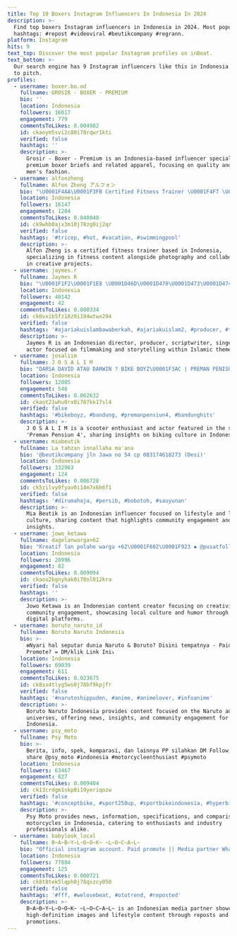 ```yaml
---
title: Top 10 Boxers Instagram Influencers In Indonesia In 2024
description: >-
  Find top boxers Instagram influencers in Indonesia in 2024. Most popular
  hashtags: #repost #videoviral #beutikcompany #regrann.
platform: Instagram
hits: 9
text_top: Discover the most popular Instagram profiles on inBeat.
text_bottom: >-
  Our search engine has 9 Instagram influencers like this in Indonesia for you
  to pitch.
profiles:
  - username: boxer.bo.od
    fullname: GROSIR - BOXER - PREMIUM
    bio: ''
    location: Indonesia
    followers: 16017
    engagement: 779
    commentsToLikes: 0.004982
    id: ckaoym5svi2c80i78rqwr1kti
    verified: false
    hashtags: ''
    description: >-
      Grosir - Boxer - Premium is an Indonesia-based influencer specializing in
      premium boxer briefs and related apparel, focusing on quality and style in
      men's fashion.
  - username: alfonzheng
    fullname: Alfon Zheng アルフォン
    bio: "\U0001F4AA\U0001F3FB Certified Fitness Trainer \U0001F4F7 \U0001F3A5 @alfonphotographie & @kalyanastudio \U0001F439 @boyoon_caviary \U0001F43E @sachishiba_jakarta Business inquiries : @ricoomodels"
    location: Indonesia
    followers: 16147
    engagement: 1204
    commentsToLikes: 0.040048
    id: ck9whb0ajx3m10j78zg0ij2qr
    verified: false
    hashtags: '#tricep, #hot, #vacation, #swimmingpool'
    description: >-
      Alfon Zheng is a certified fitness trainer based in Indonesia,
      specializing in fitness content alongside photography and collaborations
      in creative projects.
  - username: jaymes.r
    fullname: Jaymes R
    bio: "\U0001F1F2\U0001F1E8 \U0001D46D\U0001D470\U0001D473\U0001D474 \U0001F3AC @filmajariakuislam \U0001D46B\U0001D470\U0001D479\U0001D46C\U0001D46A\U0001D47B\U0001D476\U0001D479 \U0001F537️\U0001D477\U0001D479\U0001D476\U0001D46B\U0001D47C\U0001D46A\U0001D46C\U0001D479 \U0001F537️\U0001D412\U0001D402\U0001D411\U0001D408\U0001D40F\U0001D413 \U0001D416\U0001D411\U0001D408\U0001D413\U0001D404\U0001D411 \U0001D412\U0001D408\U0001D40D\U0001D406\U0001D404\U0001D411\U0001F3A4 \U0001D468\U0001D46A\U0001D47B\U0001D476\U0001D479 \U0001F383 \U0001F4CC\U0001D40D\U0001D40E\U0001D415\U0001D404\U0001D40B @novel_hijrahterindah YouTube"
    location: Indonesia
    followers: 40142
    engagement: 42
    commentsToLikes: 0.080334
    id: ck0vxib5fz18z0i194wtwx294
    verified: false
    hashtags: '#ajariakuislambawaberkah, #ajariakuislam2, #producer, #throwback'
    description: >-
      Jaymes R is an Indonesian director, producer, scriptwriter, singer, and
      actor focused on filmmaking and storytelling within Islamic themes.
  - username: josaliim
    fullname: J O S A L I M
    bio: "DARSA DAVID ATAU DARWIN ? BIKE BOYZ\U0001F3AC | PREMAN PENISUN 4\U0001F3AC @sratihandayani \U0001F9DA‍♀️ | SCOOTERIST \U0001F6F5 \U0001F6F5 \U0001F6F5"
    location: Indonesia
    followers: 12085
    engagement: 546
    commentsToLikes: 0.062632
    id: ckaot21whu0rx0i787kk17sl4
    verified: false
    hashtags: '#bikeboyz, #bandung, #premanpensiun4, #bandunghits'
    description: >-
      J O S A L I M is a scooter enthusiast and actor featured in the series
      'Preman Pensiun 4', sharing insights on biking culture in Indonesia.
  - username: miabeutik
    fullname: La tahzan innallaha ma'ana
    bio: '@beutikcompany jln Jawa no 54 cp 083174618273 (Desi)'
    location: Indonesia
    followers: 332963
    engagement: 124
    commentsToLikes: 0.006728
    id: ck5zilvy9fyav0i14m7x6h6f1
    verified: false
    hashtags: '#dirumahaja, #persib, #bobotoh, #sauyunan'
    description: >-
      Mia Beutik is an Indonesian influencer focused on lifestyle and local
      culture, sharing content that highlights community engagement and personal
      insights.
  - username: jowo_ketawa
    fullname: dagelanwarga+62
    bio: "Kreatif lan polahe warga +62\U0001F602\U0001F923 ▪ @pusatfollower_marketplacemedia ▪ @aksesoris_kerajinankayu 1000 Subscribe Giveaway \U0001F447\U0001F447"
    location: Indonesia
    followers: 28996
    engagement: 82
    commentsToLikes: 0.009094
    id: ckaou2bgnyhak0i78nl012kra
    verified: false
    hashtags: ''
    description: >-
      Jowo Ketawa is an Indonesian content creator focusing on creativity and
      community engagement, showcasing local culture and humor through various
      digital platforms.
  - username: boruto_naruto_id
    fullname: Boruto Naruto Indonesia
    bio: >-
      ❇️Nyari hal seputar dunia Naruto & Boruto? Disini tempatnya - Paid
      Promote? = DM/klik Link Ini⤵️
    location: Indonesia
    followers: 69039
    engagement: 611
    commentsToLikes: 0.023675
    id: ck8sx4tlyg5ws0j78bf9kpjfr
    verified: false
    hashtags: '#narutoshippuden, #anime, #animelover, #infoanime'
    description: >-
      Boruto Naruto Indonesia provides content focused on the Naruto and Boruto
      universes, offering news, insights, and community engagement for fans in
      Indonesia.
  - username: psy_moto
    fullname: Psy Moto
    bio: >-
      Berita, info, spek, komparasi, dan lainnya PP silahkan DM Follow, like,
      share @psy_moto #indonesia #motorcycleenthusiast #psymoto
    location: Indonesia
    followers: 63467
    engagement: 827
    commentsToLikes: 0.009404
    id: ck13crdgm1skp0i19yeriqozw
    verified: false
    hashtags: '#conceptbike, #sport250up, #sportbikeindonesia, #hyperbike'
    description: >-
      Psy Moto provides news, information, specifications, and comparisons about
      motorcycles in Indonesia, catering to enthusiasts and industry
      professionals alike.
  - username: babylook_local
    fullname: B̴A̴B̴Y̴L̴O̴O̴K̴ ̴L̴O̴C̴A̴L̴
    bio: "Official instagram account. Paid promote || Media partner WhatsApp 081377801584. Repost \U0001F504 HD Picture @babylook_local Grup WhatsApp ⬇"
    location: Indonesia
    followers: 77884
    engagement: 125
    commentsToLikes: 0.000721
    id: ck8t8tek5lqph0j78qszcy050
    verified: false
    hashtags: '#fff, #welovebeat, #ototrend, #reposted'
    description: >-
      B̴A̴B̴Y̴L̴O̴O̴K̴ ̴L̴O̴C̴A̴L̴ is an Indonesian media partner showcasing
      high-definition images and lifestyle content through reposts and
      promotions.
---
```


